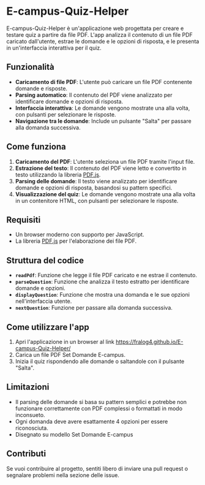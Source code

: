 # E-campus-Quiz-Helper

E-campus-Quiz-Helper è un'applicazione web progettata per creare e testare quiz a partire da file PDF. L'app analizza il contenuto di un file PDF caricato dall'utente, estrae le domande e le opzioni di risposta, e le presenta in un'interfaccia interattiva per il quiz.

## Funzionalità

- **Caricamento di file PDF**: L'utente può caricare un file PDF contenente domande e risposte.
- **Parsing automatico**: Il contenuto del PDF viene analizzato per identificare domande e opzioni di risposta.
- **Interfaccia interattiva**: Le domande vengono mostrate una alla volta, con pulsanti per selezionare le risposte.
- **Navigazione tra le domande**: Include un pulsante "Salta" per passare alla domanda successiva.

## Come funziona

1. **Caricamento del PDF**: L'utente seleziona un file PDF tramite l'input file.
2. **Estrazione del testo**: Il contenuto del PDF viene letto e convertito in testo utilizzando la libreria [PDF.js](https://mozilla.github.io/pdf.js/).
3. **Parsing delle domande**: Il testo viene analizzato per identificare domande e opzioni di risposta, basandosi su pattern specifici.
4. **Visualizzazione del quiz**: Le domande vengono mostrate una alla volta in un contenitore HTML, con pulsanti per selezionare le risposte.

## Requisiti

- Un browser moderno con supporto per JavaScript.
- La libreria [PDF.js](https://mozilla.github.io/pdf.js/) per l'elaborazione dei file PDF.

## Struttura del codice

- **`readPdf`**: Funzione che legge il file PDF caricato e ne estrae il contenuto.
- **`parseQuestion`**: Funzione che analizza il testo estratto per identificare domande e opzioni.
- **`displayQuestion`**: Funzione che mostra una domanda e le sue opzioni nell'interfaccia utente.
- **`nextQuestion`**: Funzione per passare alla domanda successiva.

## Come utilizzare l'app

1. Apri l'applicazione in un browser al link https://fralog4.github.io/E-campus-Quiz-Helper/
2. Carica un file PDF Set Domande E-campus.
3. Inizia il quiz rispondendo alle domande o saltandole con il pulsante "Salta".

## Limitazioni

- Il parsing delle domande si basa su pattern semplici e potrebbe non funzionare correttamente con PDF complessi o formattati in modo inconsueto.
- Ogni domanda deve avere esattamente 4 opzioni per essere riconosciuta.
- Disegnato su modello Set Domande E-campus

## Contributi

Se vuoi contribuire al progetto, sentiti libero di inviare una pull request o segnalare problemi nella sezione delle issue.